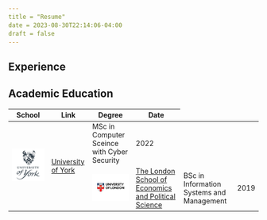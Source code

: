 ```yaml
---
title = "Resume"
date = 2023-08-30T22:14:06-04:00
draft = false 
---
```


## Experience 

## Academic Education

<table>
    <thead>
        <tr>
            <th>School</th>
            <th>Link</th>
            <th>Degree</th>
            <th>Date</th>
        </tr>
    </thead>
    <tbody>
        <tr>
            <td rowspan=4><img class="customEntitityLogo" src="uoy.png"/></td>
            <td rowspan=4><a href="https://www.york.ac.uk/" target="_blank">University of York</a></td>
        </tr>
        <tr>
            <td>MSc in Computer Sceince with Cyber Security</td>
            <td>2022</td>
        </tr>
        <tr>
            <td rowspan=3><img class="customEntitityLogo" src="uol.png"/></td>
            <td rowspan=3><a href="https://www.london.ac.uk" target="_blank">The London School of Economics and Political Science</a></td>
        </tr>
        <tr>
            <td>BSc in Information Systems and Management</td>
            <td>2019</td>
        </tr>
    </tbody>
</table>
